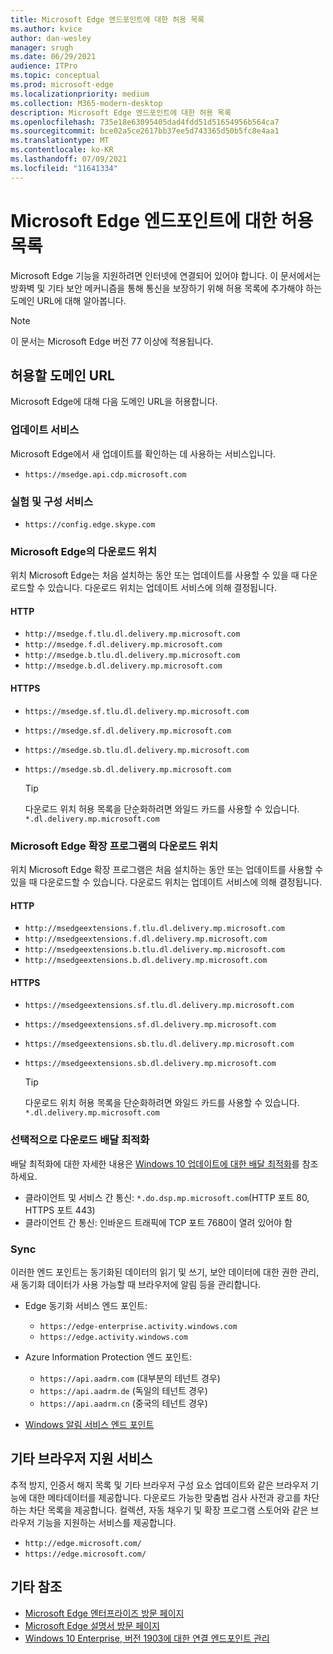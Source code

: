 ```yaml
---
title: Microsoft Edge 엔드포인트에 대한 허용 목록
ms.author: kvice
author: dan-wesley
manager: srugh
ms.date: 06/29/2021
audience: ITPro
ms.topic: conceptual
ms.prod: microsoft-edge
ms.localizationpriority: medium
ms.collection: M365-modern-desktop
description: Microsoft Edge 엔드포인트에 대한 허용 목록
ms.openlocfilehash: 735e18e63095405dad4fdd51d51654956b564ca7
ms.sourcegitcommit: bce02a5ce2617bb37ee5d743365d50b5fc8e4aa1
ms.translationtype: MT
ms.contentlocale: ko-KR
ms.lasthandoff: 07/09/2021
ms.locfileid: "11641334"
---
```

# <a name="allow-list-for-microsoft-edge-endpoints"></a>Microsoft Edge 엔드포인트에 대한 허용 목록

Microsoft Edge 기능을 지원하려면 인터넷에 연결되어 있어야 합니다. 이 문서에서는 방화벽 및 기타 보안 메커니즘을 통해 통신을 보장하기 위해 허용 목록에 추가해야 하는 도메인 URL에 대해 알아봅니다.

> [!NOTE]
> 이 문서는 Microsoft Edge 버전 77 이상에 적용됩니다.

## <a name="domain-urls-to-allow"></a>허용할 도메인 URL

Microsoft Edge에 대해 다음 도메인 URL을 허용합니다.

### <a name="update-service"></a>업데이트 서비스

Microsoft Edge에서 새 업데이트를 확인하는 데 사용하는 서비스입니다.

- `https://msedge.api.cdp.microsoft.com`

### <a name="experimentation-and-configuration-service"></a>실험 및 구성 서비스

- `https://config.edge.skype.com`

### <a name="download-locations-for-microsoft-edge"></a>Microsoft Edge의 다운로드 위치

위치 Microsoft Edge는 처음 설치하는 동안 또는 업데이트를 사용할 수 있을 때 다운로드할 수 있습니다. 다운로드 위치는 업데이트 서비스에 의해 결정됩니다.

#### <a name="http"></a>HTTP

- `http://msedge.f.tlu.dl.delivery.mp.microsoft.com`
- `http://msedge.f.dl.delivery.mp.microsoft.com`
- `http://msedge.b.tlu.dl.delivery.mp.microsoft.com`
- `http://msedge.b.dl.delivery.mp.microsoft.com`

#### <a name="https"></a>HTTPS

- `https://msedge.sf.tlu.dl.delivery.mp.microsoft.com`
- `https://msedge.sf.dl.delivery.mp.microsoft.com`
- `https://msedge.sb.tlu.dl.delivery.mp.microsoft.com`
- `https://msedge.sb.dl.delivery.mp.microsoft.com`

  > [!TIP]
  > 다운로드 위치 허용 목록을 단순화하려면 와일드 카드를 사용할 수 있습니다. `*.dl.delivery.mp.microsoft.com`

### <a name="download-locations-for-microsoft-edge-extensions"></a>Microsoft Edge 확장 프로그램의 다운로드 위치

위치 Microsoft Edge 확장 프로그램은 처음 설치하는 동안 또는 업데이트를 사용할 수 있을 때 다운로드할 수 있습니다. 다운로드 위치는 업데이트 서비스에 의해 결정됩니다.

#### <a name="http"></a>HTTP

- `http://msedgeextensions.f.tlu.dl.delivery.mp.microsoft.com`
- `http://msedgeextensions.f.dl.delivery.mp.microsoft.com`
- `http://msedgeextensions.b.tlu.dl.delivery.mp.microsoft.com`
- `http://msedgeextensions.b.dl.delivery.mp.microsoft.com`

#### <a name="https"></a>HTTPS

- `https://msedgeextensions.sf.tlu.dl.delivery.mp.microsoft.com`
- `https://msedgeextensions.sf.dl.delivery.mp.microsoft.com`
- `https://msedgeextensions.sb.tlu.dl.delivery.mp.microsoft.com`
- `https://msedgeextensions.sb.dl.delivery.mp.microsoft.com`

  > [!TIP]
  > 다운로드 위치 허용 목록을 단순화하려면 와일드 카드를 사용할 수 있습니다. `*.dl.delivery.mp.microsoft.com`

### <a name="optionally-for-download-delivery-optimization"></a>선택적으로 다운로드 배달 최적화

배달 최적화에 대한 자세한 내용은 [Windows 10 업데이트에 대한 배달 최적화](/windows/deployment/update/waas-delivery-optimization)를 참조하세요.

- 클라이언트 및 서비스 간 통신: `*.do.dsp.mp.microsoft.com`(HTTP 포트 80, HTTPS 포트 443)
- 클라이언트 간 통신: 인바운드 트래픽에 TCP 포트 7680이 열려 있어야 함

### <a name="sync"></a>Sync

이러한 엔드 포인트는 동기화된 데이터의 읽기 및 쓰기, 보안 데이터에 대한 권한 관리, 새 동기화 데이터가 사용 가능할 때 브라우저에 알림 등을 관리합니다.

- Edge 동기화 서비스 엔드 포인트:

  - `https://edge-enterprise.activity.windows.com`
  - `https://edge.activity.windows.com`

- Azure Information Protection 엔드 포인트:

  - `https://api.aadrm.com` (대부분의 테넌트 경우)
  - `https://api.aadrm.de` (독일의 테넌트 경우)
  - `https://api.aadrm.cn` (중국의 테넌트 경우)

- [Windows 알림 서비스 엔드 포인트](/windows/uwp/design/shell/tiles-and-notifications/firewall-allowlist-config)

## <a name="other-browser-support-services"></a>기타 브라우저 지원 서비스

추적 방지, 인증서 해지 목록 및 기타 브라우저 구성 요소 업데이트와 같은 브라우저 기능에 대한 메타데이터를 제공합니다. 다운로드 가능한 맞춤법 검사 사전과 광고를 차단하는 차단 목록을 제공합니다. 컬렉션, 자동 채우기 및 확장 프로그램 스토어와 같은 브라우저 기능을 지원하는 서비스를 제공합니다.

- `http://edge.microsoft.com/`
- `https://edge.microsoft.com/`

## <a name="see-also"></a>기타 참조

- [Microsoft Edge 엔터프라이즈 방문 페이지](https://aka.ms/EdgeEnterprise)
- [Microsoft Edge 설명서 방문 페이지](./index.yml)
- [Windows 10 Enterprise, 버전 1903에 대한 연결 엔드포인트 관리](/windows/privacy/manage-windows-1903-endpoints)